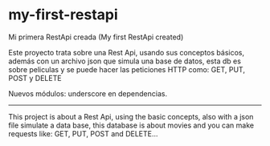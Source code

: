 # my-first-restapi
Mi primera RestApi creada (My first RestApi created)

Este proyecto trata sobre una Rest Api, usando sus conceptos básicos, además con un archivo json que simula una base de datos, esta db es sobre peliculas y 
se puede hacer las peticiones HTTP como: GET, PUT, POST y DELETE

Nuevos módulos:
  underscore en dependencias.
  
---------------------------------

This project is about a Rest Api, using the basic concepts, also with a json file simulate a data base, this database is about movies and you can make requests 
like: GET, PUT, POST and DELETE...
